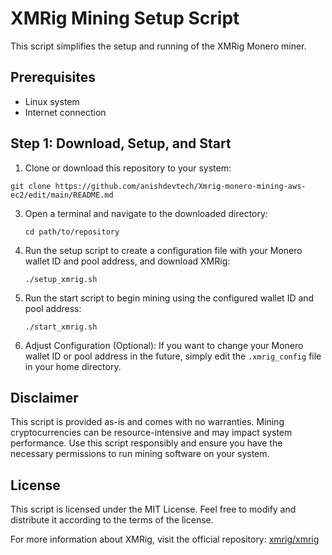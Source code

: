 
# XMRig Mining Setup Script

This script simplifies the setup and running of the XMRig Monero miner.

## Prerequisites

- Linux system
- Internet connection

## Step 1: Download, Setup, and Start

1. Clone or download this repository to your system:
  ```
 git clone https://github.com/anishdevtech/Xmrig-monero-mining-aws-ec2/edit/main/README.md
  ```

3. Open a terminal and navigate to the downloaded directory:
   ```
   cd path/to/repository
   ```

4. Run the setup script to create a configuration file with your Monero wallet ID and pool address, and download XMRig:
   ```
   ./setup_xmrig.sh
   ```

5. Run the start script to begin mining using the configured wallet ID and pool address:
   ```
   ./start_xmrig.sh
   ```

6. Adjust Configuration (Optional):
   If you want to change your Monero wallet ID or pool address in the future, simply edit the `.xmrig_config` file in your home directory.

## Disclaimer

This script is provided as-is and comes with no warranties. Mining cryptocurrencies can be resource-intensive and may impact system performance. Use this script responsibly and ensure you have the necessary permissions to run mining software on your system.

## License

This script is licensed under the MIT License. Feel free to modify and distribute it according to the terms of the license.

For more information about XMRig, visit the official repository: [xmrig/xmrig](https://github.com/xmrig/xmrig)
